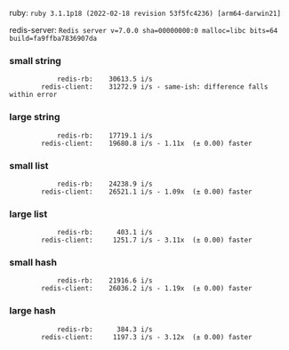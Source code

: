 ruby: `ruby 3.1.1p18 (2022-02-18 revision 53f5fc4236) [arm64-darwin21]`

redis-server: `Redis server v=7.0.0 sha=00000000:0 malloc=libc bits=64 build=fa9ffba7836907da`


### small string

```
            redis-rb:    30613.5 i/s
        redis-client:    31272.9 i/s - same-ish: difference falls within error

```

### large string

```
            redis-rb:    17719.1 i/s
        redis-client:    19680.8 i/s - 1.11x  (± 0.00) faster

```

### small list

```
            redis-rb:    24238.9 i/s
        redis-client:    26521.1 i/s - 1.09x  (± 0.00) faster

```

### large list

```
            redis-rb:      403.1 i/s
        redis-client:     1251.7 i/s - 3.11x  (± 0.00) faster

```

### small hash

```
            redis-rb:    21916.6 i/s
        redis-client:    26036.2 i/s - 1.19x  (± 0.00) faster

```

### large hash

```
            redis-rb:      384.3 i/s
        redis-client:     1197.3 i/s - 3.12x  (± 0.00) faster

```

